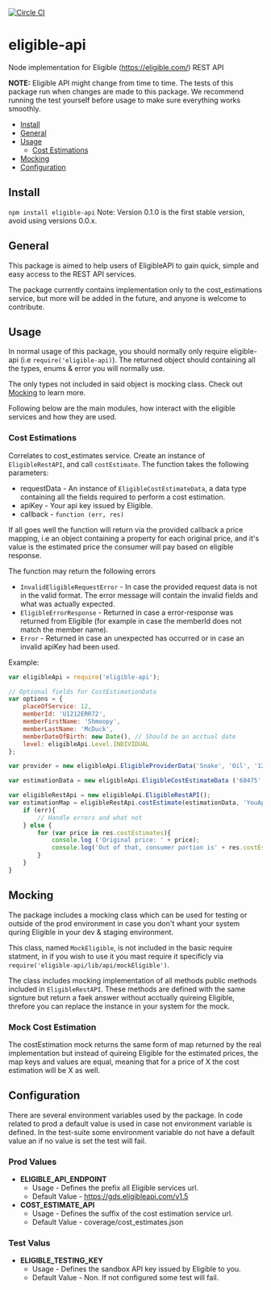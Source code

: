 [![Circle CI](https://circleci.com/gh/bookmd/eligible-api.svg?style=shield)](https://circleci.com/gh/bookmd/eligible-api)

# eligible-api
Node implementation for Eligible (https://eligible.com/) REST API

__NOTE:__ Eligible API might change from time to time. The tests of this package run when changes are made to this
package. We recommend running the test yourself before usage to make sure everything works smoothly.

* [Install](#install)
* [General](#general)
* [Usage](#usage)
    * [Cost Estimations](#cost-estimations)
* [Mocking](#mocking)
* [Configuration](configuration)

## Install
`npm install eligible-api`
Note: Version 0.1.0 is the first stable version, avoid using versions 0.0.x.

## General
This package is aimed to help users of EligibleAPI to gain quick, simple and easy access to the REST API services.

The package currently contains implementation only to the cost_estimations service, but more will be added in the future, and anyone is welcome to contribute.

## Usage
In normal usage of this package, you should normally only require eligible-api (i.e `require('eligible-api)`). The returned object should containing all the types, enums & error you will normally use.

The only types not included in said object is mocking class. Check out [Mocking](#mocking) to learn more.

Following below are the main modules, how interact with the eligible services and how they are used.

### Cost Estimations
Correlates to cost_estimates service.
Create an instance of `EligibleRestAPI`, and call `costEstimate`. The function takes the following parameters:
- requestData - An instance of `EligibleCostEstimateData`, a data type containing all the fields required to perform a cost estimation.
- apiKey - Your api key issued by Eligible.
- callback - `function (err, res)`

If all goes well the function will return via the provided callback a price mapping, i.e an object containing a property for each original price, and it's value is the estimated price the consumer will pay based on eligible response.

The function may return the following errors
- `InvalidEligibleRequestError` - In case the provided request data is not in the valid format. The error message will contain the invalid fields and what was actually expected. 
- `EligibleErrorResponse` - Returned in case a error-response was returned from Eligible (for example in case the memberId does not match the member name).
- `Error` - Returned in case an unexpected has occurred or in case an invalid apiKey had been used.

Example:
```javascript
var eligibleApi = require('eligible-api');

// Optional fields for CostEstimationData
var options = {
    placeOfService: 12,
    memberId: 'U1212ERR72',
    memberFirstName: 'Shmoopy',
    memberLastName: 'McDuck',
    memberDateOfBirth: new Date(), // Should be an acctual date
    level: eligibleApi.Level.INDIVIDUAL
};

var provider = new eligibleApi.EligibleProviderData('Snake', 'Oil', '123456');

var estimationData = new eligibleApi.EligibleCostEstimateData ('68475', 11, provider, 1500, eligibleApi.NetworkContext.IN, options);

var eligibleRestApi = new eligibleApi.EligibleRestAPI();
var estimationMap = eligibleRestApi.costEstimate(estimationData, 'YouApiKeyHere', function(err, res){
    if (err){
        // Handle errors and what not
    } else {
        for (var price in res.costEstimates){
            console.log ('Original price: ' + price);
            console.log('Out of that, consumer portion is' + res.costEstimates[price]);
        }
    }
}
```
## Mocking
The package includes a mocking class which can be used for testing or outside of the prod environment in case you don't whant your system quring Eligible in your dev & staging environment.

This class, named `MockEligible`, is not included in the basic require statment, in if you wish to use it you mast require it specificly via `require('eligible-api/lib/api/mockEligible')`.

The class includes mocking implementation of all methods public methods included in `EligibleRestAPI`. These methods are defined with the same signture but return a faek answer without acctually quireing Eligible, threfore you can replace the instance in your system for the mock.

### Mock Cost Estimation
The costEstimation mock returns the same form of map returned by the real implementation but instead of quireing Eligible for the estimated prices, the map keys and values are equal, meaning that for a price of X the cost estimation will be X as well.

## Configuration
There are several environment variables used by the package. In code related to prod a default value is used in case not environment variable is defined. In the test-suite some environment variable do not have a default value an if no value is set the test will fail.

### Prod Values
* __ELIGIBLE_API_ENDPOINT__
    * Usage - Defines the prefix all Eligible services url.
    * Default Value - https://gds.eligibleapi.com/v1.5
* __COST_ESTIMATE_API__
    * Usage - Defines the suffix of the cost estimation service url.
    * Default Value - coverage/cost_estimates.json

### Test Valus
* __ELIGIBLE_TESTING_KEY__
    * Usage - Defines the sandbox API key issued by Eligible to you.
    * Default Value - Non. If not configured some test will fail.
